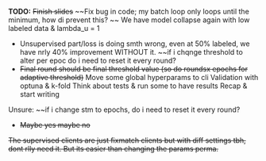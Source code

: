 **TODO:**
~~Finish slides~~
~~Fix bug in code; my batch loop only loops until the minimum, how di prevent this? ~~
We have model collapse again with low labeled data & lambda_u = 1
- Unsupervised part/loss is doing smth wrong, even at 50% labeled, we have nrly 40% improvement WITHOUT it.
~~if i chqnge threshold to alter per epoc do i need to reset it every round?
- ~~Final round should be final threshold value (so do roundsx epochs for adaptive threshold)~~
Move some global hyperparams to cli
Validation with optuna & k-fold
Think about tests & run some to have results 
Recap & start writing

Unsure:
~~if i change stm to epochs, do i need to reset it every round?
- ~~Maybe yes maybe no~~

~~The supervised clients are just fixmatch clients but with diff settings tbh, dont rlly need it. But its easier than changing the params perma.~~